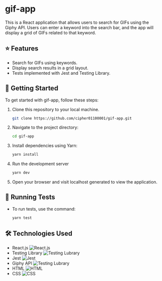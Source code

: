 # gif-app
This is a React application that allows users to search for GIFs using the Giphy API. Users can enter a keyword into the search bar, and the app will display a grid of GIFs related to that keyword. 

## ⭐️ Features

- Search for GIFs using keywords.
- Display search results in a grid layout.
- Tests implemented with Jest and Testing Library.

## 🚀 Getting Started

To get started with gif-app, follow these steps:

1. Clone this repository to your local machine.
    ```bash
    git clone https://github.com/cipher01100001/gif-app.git
2. Navigate to the project directory:
    ```bash
    cd gif-app
3. Install dependencies using Yarn:
    ```bash
    yarn install
4. Run the development server
    ```bash
    yarn dev
5. Open your browser and visit localhost generated to view the application.

## 🧪 Running Tests

- To run tests, use the command:
    ```bash
    yarn test
## 🛠️ Technologies Used

- React.js ![React.js](https://img.shields.io/badge/-React.js-087ea4?logo=react&logoColor=white)
- Testing Library ![Testing Lubrary](https://img.shields.io/badge/-Testing%20Library-%23E33332?&logo=testing-library&logoColor=white)
- Jest ![Jest](https://img.shields.io/badge/-Jest-99425b?&logo=jest&logoColor=white)
- Giphy API ![Testing Lubrary](https://img.shields.io/badge/-Giphy-111018?&logo=giphy&logoColor=white)
- HTML ![HTML](https://img.shields.io/badge/-HTML-E34F26?logo=html5&logoColor=white)
- CSS ![CSS](https://img.shields.io/badge/-CSS-1572B6?logo=css3&logoColor=white)